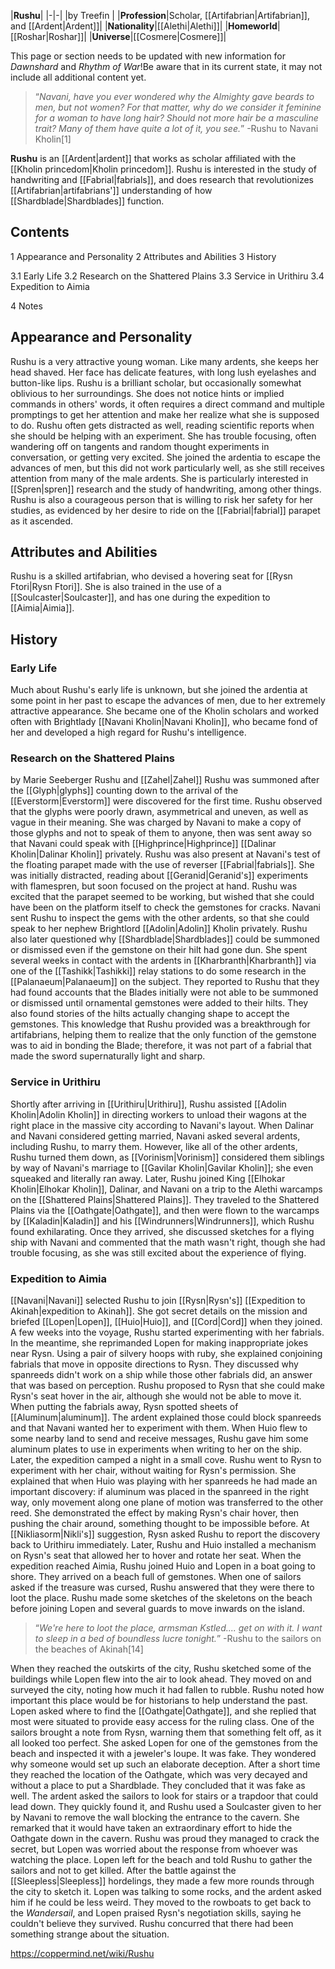 |**Rushu**|
|-|-|
|by  Treefin |
|**Profession**|Scholar, [[Artifabrian\|Artifabrian]], and [[Ardent\|Ardent]]|
|**Nationality**|[[Alethi\|Alethi]]|
|**Homeworld**|[[Roshar\|Roshar]]|
|**Universe**|[[Cosmere\|Cosmere]]|

This page or section needs to be updated with new information for *Dawnshard* and *Rhythm of War*!Be aware that in its current state, it may not include all additional content yet.

>“*Navani, have you ever wondered why the Almighty gave beards to men, but not women? For that matter, why do we consider it feminine for a woman to have long hair? Should not more hair be a masculine trait? Many of them have quite a lot of it, you see.*”
\-Rushu to Navani Kholin[1]


**Rushu** is an [[Ardent\|ardent]] that works as scholar affiliated with the [[Kholin princedom\|Kholin princedom]]. Rushu is interested in the study of handwriting and [[Fabrial\|fabrials]], and does research that revolutionizes [[Artifabrian\|artifabrians']] understanding of how [[Shardblade\|Shardblades]] function.

## Contents

1 Appearance and Personality
2 Attributes and Abilities
3 History

3.1 Early Life
3.2 Research on the Shattered Plains
3.3 Service in Urithiru
3.4 Expedition to Aimia


4 Notes


## Appearance and Personality
Rushu is a very attractive young woman. Like many ardents, she keeps her head shaved. Her face has delicate features, with long lush eyelashes and button-like lips.
Rushu is a brilliant scholar, but occasionally somewhat oblivious to her surroundings. She does not notice hints or implied commands in others' words, it often requires a direct command and multiple promptings to get her attention and make her realize what she is supposed to do. Rushu often gets distracted as well, reading scientific reports when she should be helping with an experiment. She has trouble focusing, often wandering off on tangents and random thought experiments in conversation, or getting very excited. She joined the ardentia to escape the advances of men, but this did not work particularly well, as she still receives attention from many of the male ardents. She is particularly interested in [[Spren\|spren]] research and the study of handwriting, among other things. Rushu is also a courageous person that is willing to risk her safety for her studies, as evidenced by her desire to ride on the [[Fabrial\|fabrial]] parapet as it ascended.

## Attributes and Abilities
Rushu is a skilled artifabrian, who devised a hovering seat for [[Rysn Ftori\|Rysn Ftori]]. She is also trained in the use of a [[Soulcaster\|Soulcaster]], and has one during the expedition to [[Aimia\|Aimia]].

## History
### Early Life
Much about Rushu's early life is unknown, but she joined the ardentia at some point in her past to escape the advances of men, due to her extremely attractive appearance. She became one of the Kholin scholars and worked often with Brightlady [[Navani Kholin\|Navani Kholin]], who became fond of her and developed a high regard for Rushu's intelligence.

### Research on the Shattered Plains
 by  Marie Seeberger  Rushu and [[Zahel\|Zahel]]
Rushu was summoned after the [[Glyph\|glyphs]] counting down to the arrival of the [[Everstorm\|Everstorm]] were discovered for the first time. Rushu observed that the glyphs were poorly drawn, asymmetrical and uneven, as well as vague in their meaning. She was charged by Navani to make a copy of those glyphs and not to speak of them to anyone, then was sent away so that Navani could speak with [[Highprince\|Highprince]] [[Dalinar Kholin\|Dalinar Kholin]] privately.
Rushu was also present at Navani's test of the floating parapet made with the use of reverser [[Fabrial\|fabrials]]. She was initially distracted, reading about [[Geranid\|Geranid's]] experiments with flamespren, but soon focused on the project at hand. Rushu was excited that the parapet seemed to be working, but wished that she could have been on the platform itself to check the gemstones for cracks. Navani sent Rushu to inspect the gems with the other ardents, so that she could speak to her nephew Brightlord [[Adolin\|Adolin]] Kholin privately.
Rushu also later questioned why [[Shardblade\|Shardblades]] could be summoned or dismissed even if the gemstone on their hilt had gone dun. She spent several weeks in contact with the ardents in [[Kharbranth\|Kharbranth]] via one of the [[Tashikk\|Tashikki]] relay stations to do some research in the [[Palanaeum\|Palanaeum]] on the subject. They reported to Rushu that they had found accounts that the Blades initially were not able to be summoned or dismissed until ornamental gemstones were added to their hilts. They also found stories of the hilts actually changing shape to accept the gemstones. This knowledge that Rushu provided was a breakthrough for artifabrians, helping them to realize that the only function of the gemstone was to aid in bonding the Blade; therefore, it was not part of a fabrial that made the sword supernaturally light and sharp.

### Service in Urithiru
Shortly after arriving in [[Urithiru\|Urithiru]], Rushu assisted [[Adolin Kholin\|Adolin Kholin]] in directing workers to unload their wagons at the right place in the massive city according to Navani's layout.
When Dalinar and Navani considered getting married, Navani asked several ardents, including Rushu, to marry them. However, like all of the other ardents, Rushu turned them down, as [[Vorinism\|Vorinism]] considered them siblings by way of Navani's marriage to [[Gavilar Kholin\|Gavilar Kholin]]; she even squeaked and literally ran away.
Later, Rushu joined King [[Elhokar Kholin\|Elhokar Kholin]], Dalinar, and Navani on a trip to the Alethi warcamps on the [[Shattered Plains\|Shattered Plains]]. They traveled to the Shattered Plains via the [[Oathgate\|Oathgate]], and then were flown to the warcamps by [[Kaladin\|Kaladin]] and his [[Windrunners\|Windrunners]], which Rushu found exhilarating. Once they arrived, she discussed sketches for a flying ship with Navani and commented that the math wasn't right, though she had trouble focusing, as she was still excited about the experience of flying.

### Expedition to Aimia
[[Navani\|Navani]] selected Rushu to join [[Rysn\|Rysn's]] [[Expedition to Akinah\|expedition to Akinah]]. She got secret details on the mission and briefed [[Lopen\|Lopen]], [[Huio\|Huio]], and [[Cord\|Cord]] when they joined. A few weeks into the voyage, Rushu started experimenting with her fabrials. In the meantime, she reprimanded Lopen for making inappropriate jokes near Rysn. Using a pair of silvery hoops with ruby, she explained conjoining fabrials that move in opposite directions to Rysn. They discussed why spanreeds didn't work on a ship while those other fabrials did, an answer that was based on perception. Rushu proposed to Rysn that she could make Rysn's seat hover in the air, although she would not be able to move it. When putting the fabrials away, Rysn spotted sheets of [[Aluminum\|aluminum]]. The ardent explained those could block spanreeds and that Navani wanted her to experiment with them.
When Huio flew to some nearby land to send and receive messages, Rushu gave him some aluminum plates to use in experiments when writing to her on the ship. Later, the expedition camped a night in a small cove. Rushu went to Rysn to experiment with her chair, without waiting for Rysn's permission. She explained that when Huio was playing with her spanreeds he had made an important discovery: if aluminum was placed in the spanreed in the right way, only movement along one plane of motion was transferred to the other reed. She demonstrated the effect by making Rysn's chair hover, then pushing the chair around, something thought to be impossible before. At [[Nikliasorm\|Nikli's]] suggestion, Rysn asked Rushu to report the discovery back to Urithiru immediately. Later, Rushu and Huio installed a mechanism on Rysn's seat that allowed her to hover and rotate her seat.
When the expedition reached Aimia, Rushu joined Huio and Lopen in a boat going to shore. They arrived on a beach full of gemstones. When one of sailors asked if the treasure was cursed, Rushu answered that they were there to loot the place. Rushu made some sketches of the skeletons on the beach before joining Lopen and several guards to move inwards on the island.

>“*We're here to loot the place, armsman Kstled.... get on with it. I want to sleep in a bed of boundless lucre tonight.*”
\-Rushu to the sailors on the beaches of Akinah[14]

When they reached the outskirts of the city, Rushu sketched some of the buildings while Lopen flew into the air to look ahead. They moved on and surveyed the city, noting how much it had fallen to rubble. Rushu noted how important this place would be for historians to help understand the past. Lopen asked where to find the [[Oathgate\|Oathgate]], and she replied that most were situated to provide easy access for the ruling class. One of the sailors brought a note from Rysn, warning them that something felt off, as it all looked too perfect. She asked Lopen for one of the gemstones from the beach and inspected it with a jeweler's loupe. It was fake. They wondered why someone would set up such an elaborate deception. After a short time they reached the location of the Oathgate, which was very decayed and without a place to put a Shardblade. They concluded that it was fake as well. The ardent asked the sailors to look for stairs or a trapdoor that could lead down. They quickly found it, and Rushu used a Soulcaster given to her by Navani to remove the wall blocking the entrance to the cavern. She remarked that it would have taken an extraordinary effort to hide the Oathgate down in the cavern. Rushu was proud they managed to crack the secret, but Lopen was worried about the response from whoever was watching the place. Lopen left for the beach and told Rushu to gather the sailors and not to get killed.
After the battle against the [[Sleepless\|Sleepless]] hordelings, they made a few more rounds through the city to sketch it. Lopen was talking to some rocks, and the ardent asked him if he could be less weird. They moved to the rowboats to get back to the *Wandersail*, and Lopen praised Rysn's negotiation skills, saying he couldn't believe they survived. Rushu concurred that there had been something strange about the situation.



https://coppermind.net/wiki/Rushu